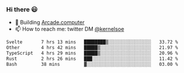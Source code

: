 ### Hi there 😃

- 🔨 Building [Arcade.computer](https://arcade.computer)
- 📫 How to reach me: twitter DM [@kernelsoe](https://twitter.com/kernelsoe)

<!--START_SECTION:waka-->

```txt
Svelte       7 hrs 13 mins   ████████▒░░░░░░░░░░░░░░░░   33.72 %
Other        4 hrs 42 mins   █████▒░░░░░░░░░░░░░░░░░░░   21.97 %
TypeScript   4 hrs 29 mins   █████▒░░░░░░░░░░░░░░░░░░░   20.96 %
Rust         2 hrs 26 mins   ███░░░░░░░░░░░░░░░░░░░░░░   11.42 %
Bash         38 mins         ▓░░░░░░░░░░░░░░░░░░░░░░░░   03.00 %
```

<!--END_SECTION:waka-->
